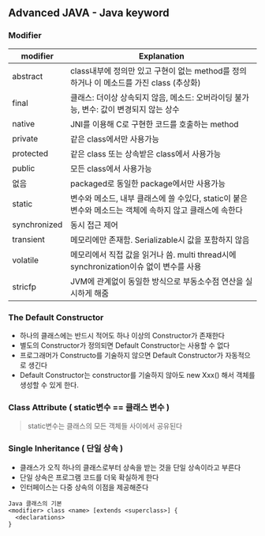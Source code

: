 Advanced JAVA - Java keyword
---
### Modifier
modifier|Explanation
--------|-----------|
abstract|class내부에 정의만 있고 구현이 없는 method를 정의하거나 이 메소드를 가진 class (추상화)
final|클래스: 더이상 상속되지 않음, 메소드: 오버라이딩 불가능, 변수: 값이 변경되지 않는 상수
native|JNI를 이용해 C로 구현한 코드를 호출하는 method
private|같은 class에서만 사용가능
protected|같은 class 또는 상속받은 class에서 사용가능
public|모든 class에서 사용가능
없음|packaged로 동일한 package에서만 사용가능
static|변수와 메소드, 내부 클래스에 쓸 수있다, static이 붙은 변수와 메소드는 객체에 속하지 않고 클래스에 속한다
synchronized|동시 접근 제어
transient|메모리에만 존재함. Serializable시 값을 포함하지 않음
volatile|메모리에서 직접 값을 읽거나 씀. multi thread시에 synchronization이슈 없이 변수를 사용
stricfp|JVM에 관계없이 동일한 방식으로 부동소수점 연산을 실시하게 해줌

### The Default Constructor
* 하나의 클래스에는 반드시 적어도 하나 이상의 Constructor가 존재한다
* 별도의 Constructor가 정의되면 Default Constructor는 사용할 수 없다
* 프로그래머가 Constructo를 기술하지 않으면 Default Constructor가 자동적으로 생긴다
* Default Constructor는 constructor를 기술하지 않아도 new Xxx() 해서 객체를 생성할 수 있게 한다.

### Class Attribute ( static변수 == 클래스 변수 )
> static변수는 클래스의 모든 객체들 사이에서 공유된다

### Single Inheritance ( 단일 상속 )
* 클래스가 오직 하나의 클래스로부터 상속을 받는 것을 단일 상속이라고 부른다
* 단일 상속은 프로그램 코드를 더욱 확실하게 한다
* 인터페이스는 다중 상속의 이점을 제공해준다

```
Java 클래스의 기본 
<modifier> class <name> [extends <superclass>] {
  <declarations>
}
```

